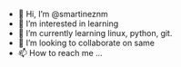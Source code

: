 - 👋 Hi, I’m @smartineznm
- 👀 I’m interested in learning
- 🌱 I’m currently learning linux, python, git.
- 💞️ I’m looking to collaborate on same
- 📫 How to reach me ...

<!---
smartineznm/smartineznm is a ✨ special ✨ repository because its `README.md` (this file) appears on your GitHub profile.
You can click the Preview link to take a look at your changes.
--->
